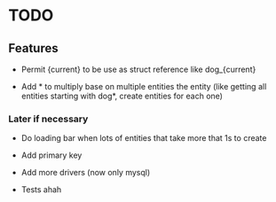 # TODO

## Features

- Permit {current} to be use as struct reference like dog_{current}

- Add * to multiply base on multiple entities the entity (like getting all entities starting with dog*, create entities for each one)

### Later if necessary

- Do loading bar when lots of entities that take more that 1s to create

- Add primary key

- Add more drivers (now only mysql)

- Tests ahah